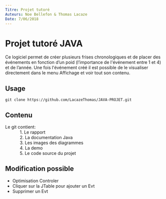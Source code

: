 ```yaml
---
Titre: Projet tutoré
Auteurs: Noe Bellefon & Thomas Lacaze
Date: 7/06/2018
---
```


# Projet tutoré JAVA

Ce logiciel permet de créer plusieurs frises chronologiques et de placer des événements en fonction d’un poid (l’importance de l'événement entre 1 et 4) et de l’année. Une fois l'événement créé il est possible de le visualiser directement dans le menu Affichage et voir tout son contenu.
## Usage
```
git clone https://github.com/LacazeThomas/JAVA-PROJET.git
```

## Contenu
Le git contient:  
    &nbsp;&nbsp;&nbsp;&nbsp;&nbsp;&nbsp;&nbsp;&nbsp;&nbsp;&nbsp;&nbsp;&nbsp;1. Le rapport  
    &nbsp;&nbsp;&nbsp;&nbsp;&nbsp;&nbsp;&nbsp;&nbsp;&nbsp;&nbsp;&nbsp;&nbsp;2. La documentation Java  
    &nbsp;&nbsp;&nbsp;&nbsp;&nbsp;&nbsp;&nbsp;&nbsp;&nbsp;&nbsp;&nbsp;&nbsp;3. Les images des diagrammes  
    &nbsp;&nbsp;&nbsp;&nbsp;&nbsp;&nbsp;&nbsp;&nbsp;&nbsp;&nbsp;&nbsp;&nbsp;4. La demo  
    &nbsp;&nbsp;&nbsp;&nbsp;&nbsp;&nbsp;&nbsp;&nbsp;&nbsp;&nbsp;&nbsp;&nbsp;5. Le code source du projet  
    
## Modification possible
* Optimisation Controler
* Cliquer sur la JTable pour ajouter un Evt
* Supprimer un Evt

